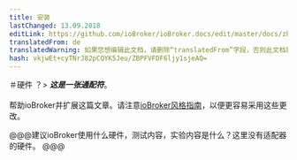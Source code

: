 ```yaml
---
title: 安装
lastChanged: 13.09.2018
editLink: https://github.com/ioBroker/ioBroker.docs/edit/master/docs/zh-cn/install/hardware.md
translatedFrom: de
translatedWarning: 如果您想编辑此文档，请删除“translatedFrom”字段，否则此文档将再次自动翻译
hash: vkjwEt+cyTNrJ82pCQYK5Jeu/ZBPFVFDF6ljy1sjeAQ=
---
```

＃硬件
？&gt; ***这是一张通配符***。 <br><br>帮助ioBroker并扩展这篇文章。请注意[ioBroker风格指南](community/styleguidedoc)，以便更容易采用这些更改。

@@@建议ioBroker使用什么硬件，测试内容，实验内容是什么？这里没有适配器的硬件。 @@@
